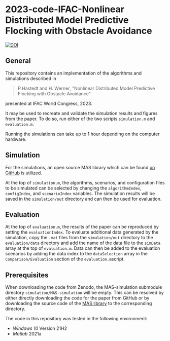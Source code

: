 # 2023-code-IFAC-Nonlinear Distributed Model Predictive Flocking with Obstacle Avoidance

[![DOI](https://zenodo.org/badge/DOI/10.5281/zenodo.7801766.svg)](https://doi.org/10.5281/zenodo.7801766)

## General

This repository contains an implementation of the algorithms and simulations described in 

> P.Hastedt and H. Werner, "Nonlinear Distributed Model Predictive Flocking with Obstacle Avoidance"

presented at IFAC World Congress, 2023.

It may be used to recreate and validate the simulation results and figures from the paper. To do so, run either of the two scripts `simulation.m` and `evaluation.m`.

Running the simulations can take up to 1 hour depending on the computer hardware.

## Simulation

For the simulations, an open source MAS library which can be found [on GitHub](https://github.com/TUHH-ICS/MAS-Simulation) is utilized.

At the top of `simulation.m`, the algorithms, scenarios, and configuration files to be simulated can be selected by changing the `algorithmIndex`, `configIndex`, and `scenarioIndex` variables. The simulation results will be saved in the `simulation/out` directory and can then be used for evaluation.

## Evaluation

At the top of `evaluation.m`, the results of the paper can be reproduced by setting the `evaluationIndex`.  To evaluate additional data generated by the simulation, copy the `.mat` files from the `simulation/out` directory to the `evaluation/data` directory and add the name of the data file to the `simData` array at the top of `evaluation.m`. Data can then be added to the evaluation scenarios by adding the data index to the `dataSelection` array in the `Comparison/Evaluation` section of the `evaluation.m`script.

## Prerequisites

When downloading the code from Zenodo, the MAS-simulation submodule directory `simulation/MAS-simulation` will be empty. This can be resolved by either directly downloading the code for the paper from GitHub or by downloading the source code of the [MAS library](https://github.com/TUHH-ICS/MAS-Simulation) to the corresponding directory.

The code in this repository was tested in the following environment:

  * *Windows 10* Version 21H2
  * *Matlab* 2021a
